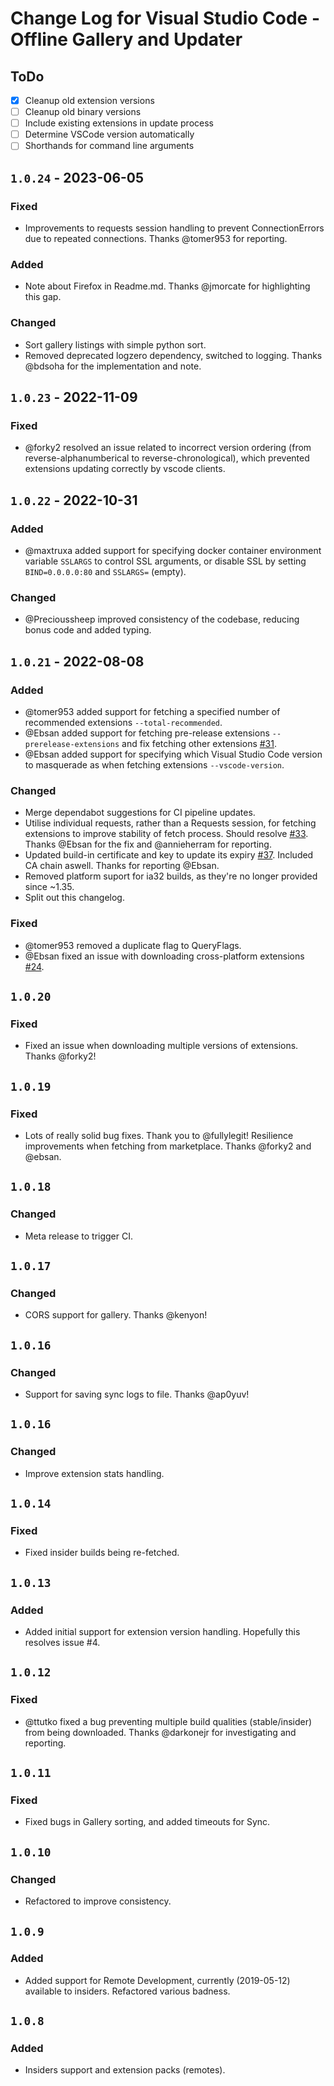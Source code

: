 # Change Log for Visual Studio Code - Offline Gallery and Updater

## ToDo
- [X] Cleanup old extension versions
- [ ] Cleanup old binary versions
- [ ] Include existing extensions in update process
- [ ] Determine VSCode version automatically
- [ ] Shorthands for command line arguments

## `1.0.24` - 2023-06-05
### Fixed
- Improvements to requests session handling to prevent ConnectionErrors due to repeated connections. Thanks @tomer953 for reporting.

### Added
- Note about Firefox in Readme.md. Thanks @jmorcate for highlighting this gap.

### Changed
- Sort gallery listings with simple python sort.
- Removed deprecated logzero dependency, switched to logging. Thanks @bdsoha for the implementation and note.

## `1.0.23` - 2022-11-09
### Fixed
- @forky2 resolved an issue related to incorrect version ordering (from reverse-alphanumberical to reverse-chronological), which prevented extensions updating correctly by vscode clients.

## `1.0.22` - 2022-10-31
### Added
- @maxtruxa added support for specifying docker container environment variable `SSLARGS` to control SSL arguments, or disable SSL by setting `BIND=0.0.0.0:80` and `SSLARGS=` (empty).

### Changed
- @Precioussheep improved consistency of the codebase, reducing bonus code and added typing.

## `1.0.21` - 2022-08-08
### Added
- @tomer953 added support for fetching a specified number of recommended extensions `--total-recommended`.
- @Ebsan added support for fetching pre-release extensions `--prerelease-extensions` and fix fetching other extensions [#31](https://github.com/LOLINTERNETZ/vscodeoffline/issues/31).
- @Ebsan added support for specifying which Visual Studio Code version to masquerade as when fetching extensions `--vscode-version`.

### Changed
- Merge dependabot suggestions for CI pipeline updates.
- Utilise individual requests, rather than a Requests session, for fetching extensions to improve stability of fetch process. Should resolve [#33](https://github.com/LOLINTERNETZ/vscodeoffline/issues/33). Thanks @Ebsan for the fix and @annieherram for reporting.
- Updated build-in certificate and key to update its expiry [#37](https://github.com/LOLINTERNETZ/vscodeoffline/issues/37). Included CA chain aswell. Thanks for reporting @Ebsan.
- Removed platform suport for ia32 builds, as they're no longer provided since ~1.35.
- Split out this changelog.

### Fixed
- @tomer953 removed a duplicate flag to QueryFlags.
- @Ebsan fixed an issue with downloading cross-platform extensions [#24](https://github.com/LOLINTERNETZ/vscodeoffline/issues/24).

## `1.0.20`
### Fixed
- Fixed an issue when downloading multiple versions of extensions. Thanks @forky2!

## `1.0.19`
### Fixed
- Lots of really solid bug fixes. Thank you to @fullylegit! Resilience improvements when fetching from marketplace. Thanks @forky2 and @ebsan.

## `1.0.18`
### Changed
- Meta release to trigger CI.

## `1.0.17`
### Changed
- CORS support for gallery. Thanks @kenyon!

## `1.0.16`
### Changed
- Support for saving sync logs to file. Thanks @ap0yuv!

## `1.0.16`
### Changed
- Improve extension stats handling.

## `1.0.14`
### Fixed
- Fixed insider builds being re-fetched.

## `1.0.13`
### Added
- Added initial support for extension version handling. Hopefully this resolves issue #4.

## `1.0.12`
### Fixed
- @ttutko fixed a bug preventing multiple build qualities (stable/insider) from being downloaded. Thanks @darkonejr for investigating and reporting.

## `1.0.11`
### Fixed
- Fixed bugs in Gallery sorting, and added timeouts for Sync.

## `1.0.10`
### Changed
- Refactored to improve consistency.

## `1.0.9`
### Added
- Added support for Remote Development, currently (2019-05-12) available to insiders. Refactored various badness.

## `1.0.8`
### Added
- Insiders support and extension packs (remotes).
